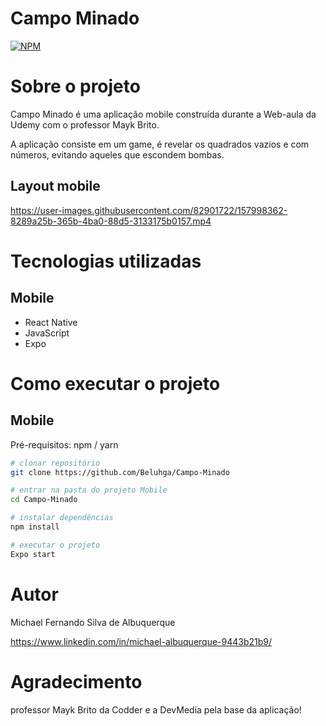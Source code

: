 # Campo Minado
[![NPM](https://img.shields.io/npm/l/react)](https://github.com/Beluhga/Campo-Minado/blob/main/LICENSE) 

# Sobre o projeto

Campo Minado é uma aplicação mobile construída durante a Web-aula da Udemy com o professor Mayk Brito.

A aplicação consiste em um game, é revelar os quadrados vazios e com números, evitando aqueles que escondem bombas. 

## Layout mobile

https://user-images.githubusercontent.com/82901722/157998362-8289a25b-365b-4ba0-88d5-3133175b0157.mp4


# Tecnologias utilizadas

## Mobile

- React Native
- JavaScript
- Expo

# Como executar o projeto

## Mobile
Pré-requisitos: npm / yarn

```bash
# clonar repositório
git clone https://github.com/Beluhga/Campo-Minado

# entrar na pasta do projeto Mobile
cd Campo-Minado

# instalar dependências
npm install

# executar o projeto
Expo start
```

# Autor

Michael Fernando Silva de Albuquerque

https://www.linkedin.com/in/michael-albuquerque-9443b21b9/

# Agradecimento

professor Mayk Brito da Codder e a DevMedia pela base da aplicação!







